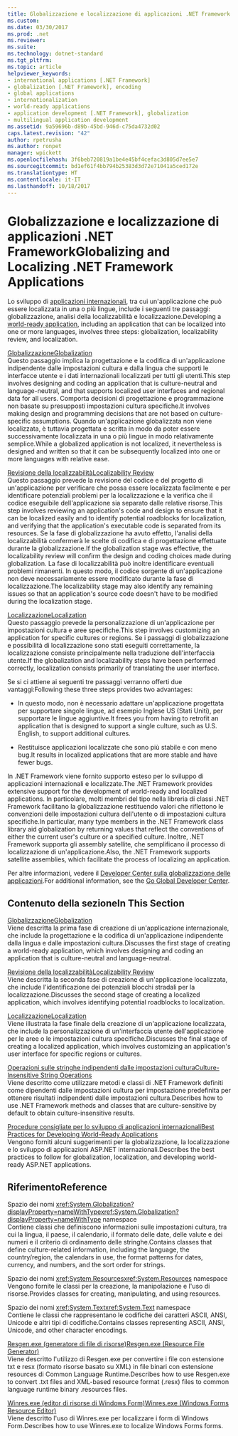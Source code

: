 ```yaml
---
title: Globalizzazione e localizzazione di applicazioni .NET Framework
ms.custom: 
ms.date: 03/30/2017
ms.prod: .net
ms.reviewer: 
ms.suite: 
ms.technology: dotnet-standard
ms.tgt_pltfrm: 
ms.topic: article
helpviewer_keywords:
- international applications [.NET Framework]
- globalization [.NET Framework], encoding
- global applications
- internationalization
- world-ready applications
- application development [.NET Framework], globalization
- multilingual application development
ms.assetid: 9a59696b-d89b-45bd-946d-c75da4732d02
caps.latest.revision: "42"
author: rpetrusha
ms.author: ronpet
manager: wpickett
ms.openlocfilehash: 3f6beb720819a1be4e45bf4cefac3d805d7ee5e7
ms.sourcegitcommit: bd1ef61f4bb794b25383d3d72e71041a5ced172e
ms.translationtype: HT
ms.contentlocale: it-IT
ms.lasthandoff: 10/18/2017
---
```

# <a name="globalizing-and-localizing-net-framework-applications"></a><span data-ttu-id="539a5-102">Globalizzazione e localizzazione di applicazioni .NET Framework</span><span class="sxs-lookup"><span data-stu-id="539a5-102">Globalizing and Localizing .NET Framework Applications</span></span>
<span data-ttu-id="539a5-103">Lo sviluppo di [applicazioni internazionali](http://msdn.microsoft.com/goglobal/bb978433.aspx), tra cui un'applicazione che può essere localizzata in una o più lingue, include i seguenti tre passaggi: globalizzazione, analisi della localizzabilità e localizzazione.</span><span class="sxs-lookup"><span data-stu-id="539a5-103">Developing a [world-ready application](http://msdn.microsoft.com/goglobal/bb978433.aspx), including an application that can be localized into one or more languages, involves three steps: globalization, localizability review, and localization.</span></span>  
  
 [<span data-ttu-id="539a5-104">Globalizzazione</span><span class="sxs-lookup"><span data-stu-id="539a5-104">Globalization</span></span>](../../../docs/standard/globalization-localization/globalization.md)  
 <span data-ttu-id="539a5-105">Questo passaggio implica la progettazione e la codifica di un'applicazione indipendente dalle impostazioni cultura e dalla lingua che supporti le interfacce utente e i dati internazionali localizzati per tutti gli utenti.</span><span class="sxs-lookup"><span data-stu-id="539a5-105">This step involves designing and coding an application that is culture-neutral and language-neutral, and that supports localized user interfaces and regional data for all users.</span></span> <span data-ttu-id="539a5-106">Comporta decisioni di progettazione e programmazione non basate su presupposti impostazioni cultura specifiche.</span><span class="sxs-lookup"><span data-stu-id="539a5-106">It involves making design and programming decisions that are not based on culture-specific assumptions.</span></span> <span data-ttu-id="539a5-107">Quando un'applicazione globalizzata non viene localizzata, è tuttavia progettata e scritta in modo da poter essere successivamente localizzata in una o più lingue in modo relativamente semplice.</span><span class="sxs-lookup"><span data-stu-id="539a5-107">While a globalized application is not localized, it nevertheless is designed and written so that it can be subsequently localized into one or more languages with relative ease.</span></span>  
  
 [<span data-ttu-id="539a5-108">Revisione della localizzabilità</span><span class="sxs-lookup"><span data-stu-id="539a5-108">Localizability Review</span></span>](../../../docs/standard/globalization-localization/localizability-review.md)  
 <span data-ttu-id="539a5-109">Questo passaggio prevede la revisione del codice e del progetto di un'applicazione per verificare che possa essere localizzata facilmente e per identificare potenziali problemi per la localizzazione e la verifica che il codice eseguibile dell'applicazione sia separato dalle relative risorse.</span><span class="sxs-lookup"><span data-stu-id="539a5-109">This step involves reviewing an application's code and design to ensure that it can be localized easily and to identify potential roadblocks for localization, and verifying that the application's executable code is separated from its resources.</span></span> <span data-ttu-id="539a5-110">Se la fase di globalizzazione ha avuto effetto, l'analisi della localizzabilità confermerà le scelte di codifica e di progettazione effettuate durante la globalizzazione.</span><span class="sxs-lookup"><span data-stu-id="539a5-110">If the globalization stage was effective, the localizability review will confirm the design and coding choices made during globalization.</span></span> <span data-ttu-id="539a5-111">La fase di localizzabilità può inoltre identificare eventuali problemi rimanenti. In questo modo, il codice sorgente di un'applicazione non deve necessariamente essere modificato durante la fase di localizzazione.</span><span class="sxs-lookup"><span data-stu-id="539a5-111">The localizability stage may also identify any remaining issues so that an application's source code doesn't have to be modified during the localization stage.</span></span>  
  
 [<span data-ttu-id="539a5-112">Localizzazione</span><span class="sxs-lookup"><span data-stu-id="539a5-112">Localization</span></span>](../../../docs/standard/globalization-localization/localization.md)  
 <span data-ttu-id="539a5-113">Questo passaggio prevede la personalizzazione di un'applicazione per impostazioni cultura e aree specifiche.</span><span class="sxs-lookup"><span data-stu-id="539a5-113">This step involves customizing an application for specific cultures or regions.</span></span> <span data-ttu-id="539a5-114">Se i passaggi di globalizzazione e possibilità di localizzazione sono stati eseguiti correttamente, la localizzazione consiste principalmente nella traduzione dell'interfaccia utente.</span><span class="sxs-lookup"><span data-stu-id="539a5-114">If the globalization and localizability steps have been performed correctly, localization consists primarily of translating the user interface.</span></span>  
  
 <span data-ttu-id="539a5-115">Se si ci attiene ai seguenti tre passaggi verranno offerti due vantaggi:</span><span class="sxs-lookup"><span data-stu-id="539a5-115">Following these three steps provides two advantages:</span></span>  
  
-   <span data-ttu-id="539a5-116">In questo modo, non è necessario adattare un'applicazione progettata per supportare singole lingue, ad esempio Inglese US (Stati Uniti), per supportare le lingue aggiuntive.</span><span class="sxs-lookup"><span data-stu-id="539a5-116">It frees you from having to retrofit an application that is designed to support a single culture, such as U.S. English, to support additional cultures.</span></span>  
  
-   <span data-ttu-id="539a5-117">Restituisce applicazioni localizzate che sono più stabile e con meno bug.</span><span class="sxs-lookup"><span data-stu-id="539a5-117">It results in localized applications that are more stable and have fewer bugs.</span></span>  
  
 <span data-ttu-id="539a5-118">In .NET Framework viene fornito supporto esteso per lo sviluppo di applicazioni internazionali e localizzate.</span><span class="sxs-lookup"><span data-stu-id="539a5-118">The .NET Framework provides extensive support for the development of world-ready and localized applications.</span></span> <span data-ttu-id="539a5-119">In particolare, molti membri del tipo nella libreria di classi .NET Framework facilitano la globalizzazione restituendo valori che riflettono le convenzioni delle impostazioni cultura dell'utente o di impostazioni cultura specifiche.</span><span class="sxs-lookup"><span data-stu-id="539a5-119">In particular, many type members in the .NET Framework class library aid globalization by returning values that reflect the conventions of either the current user's culture or a specified culture.</span></span> <span data-ttu-id="539a5-120">Inoltre, .NET Framework supporta gli assembly satellite, che semplificano il processo di localizzazione di un'applicazione.</span><span class="sxs-lookup"><span data-stu-id="539a5-120">Also, the .NET Framework supports satellite assemblies, which facilitate the process of localizing an application.</span></span>  
  
 <span data-ttu-id="539a5-121">Per altre informazioni, vedere il [Developer Center sulla globalizzazione delle applicazioni](http://go.microsoft.com/fwlink/?LinkId=235015).</span><span class="sxs-lookup"><span data-stu-id="539a5-121">For additional information, see the [Go Global Developer Center](http://go.microsoft.com/fwlink/?LinkId=235015).</span></span>  
  
## <a name="in-this-section"></a><span data-ttu-id="539a5-122">Contenuto della sezione</span><span class="sxs-lookup"><span data-stu-id="539a5-122">In This Section</span></span>  
 [<span data-ttu-id="539a5-123">Globalizzazione</span><span class="sxs-lookup"><span data-stu-id="539a5-123">Globalization</span></span>](../../../docs/standard/globalization-localization/globalization.md)  
 <span data-ttu-id="539a5-124">Viene descritta la prima fase di creazione di un'applicazione internazionale, che include la progettazione e la codifica di un'applicazione indipendente dalla lingua e dalle impostazioni cultura.</span><span class="sxs-lookup"><span data-stu-id="539a5-124">Discusses the first stage of creating a world-ready application, which involves designing and coding an application that is culture-neutral and language-neutral.</span></span>  
  
 [<span data-ttu-id="539a5-125">Revisione della localizzabilità</span><span class="sxs-lookup"><span data-stu-id="539a5-125">Localizability Review</span></span>](../../../docs/standard/globalization-localization/localizability-review.md)  
 <span data-ttu-id="539a5-126">Viene descritta la seconda fase di creazione di un'applicazione localizzata, che include l'identificazione dei potenziali blocchi stradali per la localizzazione.</span><span class="sxs-lookup"><span data-stu-id="539a5-126">Discusses the second stage of creating a localized application, which involves identifying potential roadblocks to localization.</span></span>  
  
 [<span data-ttu-id="539a5-127">Localizzazione</span><span class="sxs-lookup"><span data-stu-id="539a5-127">Localization</span></span>](../../../docs/standard/globalization-localization/localization.md)  
 <span data-ttu-id="539a5-128">Viene illustrata la fase finale della creazione di un'applicazione localizzata, che include la personalizzazione di un'interfaccia utente dell'applicazione per le aree o le impostazioni cultura specifiche.</span><span class="sxs-lookup"><span data-stu-id="539a5-128">Discusses the final stage of creating a localized application, which involves customizing an application's user interface for specific regions or cultures.</span></span>  
  
 [<span data-ttu-id="539a5-129">Operazioni sulle stringhe indipendenti dalle impostazioni cultura</span><span class="sxs-lookup"><span data-stu-id="539a5-129">Culture-Insensitive String Operations</span></span>](../../../docs/standard/globalization-localization/culture-insensitive-string-operations.md)  
 <span data-ttu-id="539a5-130">Viene descritto come utilizzare metodi e classi di .NET Framework definiti come dipendenti dalle impostazioni cultura per impostazione predefinita per ottenere risultati indipendenti dalle impostazioni cultura.</span><span class="sxs-lookup"><span data-stu-id="539a5-130">Describes how to use .NET Framework methods and classes that are culture-sensitive by default to obtain culture-insensitive results.</span></span>  
  
 [<span data-ttu-id="539a5-131">Procedure consigliate per lo sviluppo di applicazioni internazionali</span><span class="sxs-lookup"><span data-stu-id="539a5-131">Best Practices for Developing World-Ready Applications</span></span>](../../../docs/standard/globalization-localization/best-practices-for-developing-world-ready-apps.md)  
 <span data-ttu-id="539a5-132">Vengono forniti alcuni suggerimenti per la globalizzazione, la localizzazione e lo sviluppo di applicazioni ASP.NET internazionali.</span><span class="sxs-lookup"><span data-stu-id="539a5-132">Describes the best practices to follow for globalization, localization, and developing world-ready ASP.NET applications.</span></span>  
  
## <a name="reference"></a><span data-ttu-id="539a5-133">Riferimento</span><span class="sxs-lookup"><span data-stu-id="539a5-133">Reference</span></span>  
 <span data-ttu-id="539a5-134">Spazio dei nomi <xref:System.Globalization?displayProperty=nameWithType></span><span class="sxs-lookup"><span data-stu-id="539a5-134"><xref:System.Globalization?displayProperty=nameWithType> namespace</span></span>  
 <span data-ttu-id="539a5-135">Contiene classi che definiscono informazioni sulle impostazioni cultura, tra cui la lingua, il paese, il calendario, il formato delle date, delle valute e dei numeri e il criterio di ordinamento delle stringhe.</span><span class="sxs-lookup"><span data-stu-id="539a5-135">Contains classes that define culture-related information, including the language, the country/region, the calendars in use, the format patterns for dates, currency, and numbers, and the sort order for strings.</span></span>  
  
 <span data-ttu-id="539a5-136">Spazio dei nomi <xref:System.Resources></span><span class="sxs-lookup"><span data-stu-id="539a5-136"><xref:System.Resources> namespace</span></span>  
 <span data-ttu-id="539a5-137">Vengono fornite le classi per la creazione, la manipolazione e l'uso di risorse.</span><span class="sxs-lookup"><span data-stu-id="539a5-137">Provides classes for creating, manipulating, and using resources.</span></span>  
  
 <span data-ttu-id="539a5-138">Spazio dei nomi <xref:System.Text></span><span class="sxs-lookup"><span data-stu-id="539a5-138"><xref:System.Text> namespace</span></span>  
 <span data-ttu-id="539a5-139">Contiene le classi che rappresentano le codifiche dei caratteri ASCII, ANSI, Unicode e altri tipi di codifiche.</span><span class="sxs-lookup"><span data-stu-id="539a5-139">Contains classes representing ASCII, ANSI, Unicode, and other character encodings.</span></span>  
  
 [<span data-ttu-id="539a5-140">Resgen.exe (generatore di file di risorse)</span><span class="sxs-lookup"><span data-stu-id="539a5-140">Resgen.exe (Resource File Generator)</span></span>](../../../docs/framework/tools/resgen-exe-resource-file-generator.md)  
 <span data-ttu-id="539a5-141">Viene descritto l'utilizzo di Resgen.exe per convertire i file con estensione txt e resx (formato risorse basato su XML) in file binari con estensione resources di Common Language Runtime.</span><span class="sxs-lookup"><span data-stu-id="539a5-141">Describes how to use Resgen.exe to convert .txt files and XML-based resource format (.resx) files to common language runtime binary .resources files.</span></span>  
  
 [<span data-ttu-id="539a5-142">Winres.exe (editor di risorse di Windows Form)</span><span class="sxs-lookup"><span data-stu-id="539a5-142">Winres.exe (Windows Forms Resource Editor)</span></span>](../../../docs/framework/tools/winres-exe-windows-forms-resource-editor.md)  
 <span data-ttu-id="539a5-143">Viene descritto l'uso di Winres.exe per localizzare i form di Windows Form.</span><span class="sxs-lookup"><span data-stu-id="539a5-143">Describes how to use Winres.exe to localize Windows Forms forms.</span></span>

